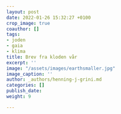 ```yaml
---
layout: post
date: 2022-01-26 15:32:27 +0100
crop_image: true
coauthor: []
tags:
- joden
- gaia
- klima
title: Brev fra kloden vår
excerpt: ''
image: "/assets/images/earthsmaller.jpg"
image_caption: ''
author: _authors/henning-j-grini.md
categories: []
publish_date: 
weight: 9

---
```

